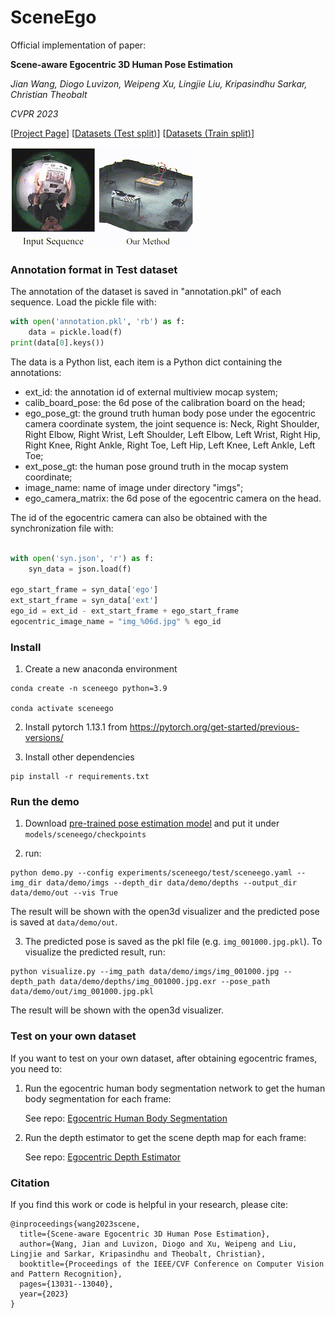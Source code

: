 # SceneEgo

Official implementation of paper: 

**Scene-aware Egocentric 3D Human Pose Estimation**

*Jian Wang, Diogo Luvizon, Weipeng Xu, Lingjie Liu, Kripasindhu Sarkar, Christian Theobalt*

*CVPR 2023*

[[Project Page](https://people.mpi-inf.mpg.de/~jianwang/projects/sceneego/)]  [[Datasets (Test split)](https://nextcloud.mpi-klsb.mpg.de/index.php/s/q27gwN8tWLMEfrY)] [[Datasets (Train split)](https://nextcloud.mpi-klsb.mpg.de/index.php/s/BsjsMJHBdCxfGt6)]

![Demo image](./resources/Wang_CVPR_2023.gif)

### Annotation format in Test dataset

The annotation of the dataset is saved in "annotation.pkl" of each sequence. Load the pickle file with:

```python
with open('annotation.pkl', 'rb') as f:
    data = pickle.load(f)
print(data[0].keys())
```
The data is a Python list, each item is a Python dict containing the annotations:
- ext_id: the annotation id of external multiview mocap system; 
- calib_board_pose: the 6d pose of the calibration board on the head;
- ego_pose_gt: the ground truth human body pose under the egocentric camera coordinate system, the joint sequence is: Neck, Right Shoulder, Right Elbow, Right Wrist, Left Shoulder, Left Elbow, Left Wrist, Right Hip, Right Knee, Right Ankle, Right Toe, Left Hip, Left Knee, Left Ankle, Left Toe;
- ext_pose_gt: the human pose ground truth in the mocap system coordinate;
- image_name: name of image under directory "imgs";
- ego_camera_matrix: the 6d pose of the egocentric camera on the head.

The id of the egocentric camera can also be obtained with the synchronization file with:
```python

with open('syn.json', 'r') as f:
    syn_data = json.load(f)

ego_start_frame = syn_data['ego']
ext_start_frame = syn_data['ext']
ego_id = ext_id - ext_start_frame + ego_start_frame
egocentric_image_name = "img_%06d.jpg" % ego_id
```

### Install

1. Create a new anaconda environment

```shell
conda create -n sceneego python=3.9

conda activate sceneego
```

2. Install pytorch 1.13.1 from https://pytorch.org/get-started/previous-versions/

3. Install other dependencies
```shell
pip install -r requirements.txt
```
### Run the demo

1. Download [pre-trained pose estimation model](https://nextcloud.mpi-klsb.mpg.de/index.php/s/DGB6XKEPwwQbmTi) and put it under ```models/sceneego/checkpoints```

2. run:
```shell
python demo.py --config experiments/sceneego/test/sceneego.yaml --img_dir data/demo/imgs --depth_dir data/demo/depths --output_dir data/demo/out --vis True
```
The result will be shown with the open3d visualizer and the predicted pose is saved at ```data/demo/out```.

3. The predicted pose is saved as the pkl file (e.g. ```img_001000.jpg.pkl```). To visualize the predicted result, run:
```shell
python visualize.py --img_path data/demo/imgs/img_001000.jpg --depth_path data/demo/depths/img_001000.jpg.exr --pose_path data/demo/out/img_001000.jpg.pkl
```
The result will be shown with the open3d visualizer.

### Test on your own dataset
If you want to test on your own dataset, after obtaining egocentric frames, you need to:

1. Run the egocentric human body segmentation network to get the human body segmentation for each frame:
   
   See repo: [Egocentric Human Body Segmentation](https://github.com/yt4766269/EgocentricHumanBodySeg)
   
3. Run the depth estimator to get the scene depth map for each frame:

   See repo: [Egocentric Depth Estimator](https://github.com/yt4766269/EgocentricDepthEstimator)


### Citation

If you find this work or code is helpful in your research, please cite:
````
@inproceedings{wang2023scene,
  title={Scene-aware Egocentric 3D Human Pose Estimation},
  author={Wang, Jian and Luvizon, Diogo and Xu, Weipeng and Liu, Lingjie and Sarkar, Kripasindhu and Theobalt, Christian},
  booktitle={Proceedings of the IEEE/CVF Conference on Computer Vision and Pattern Recognition},
  pages={13031--13040},
  year={2023}
}
````

[//]: # (### Test on real-world dataset)

[//]: # ()
[//]: # (1. Download [pre-trained pose estimation model]&#40;https://nextcloud.mpi-klsb.mpg.de/index.php/s/DGB6XKEPwwQbmTi&#41; and put it under ```models/sceneego/checkpoints```)

[//]: # ()
[//]: # ()
[//]: # (2. Download the test dataset from to ```data/sceneego```)

[//]: # ()
[//]: # (3. run:)

[//]: # (```shell)

[//]: # (python test.py --data_path data/sceneego)

[//]: # (```)






